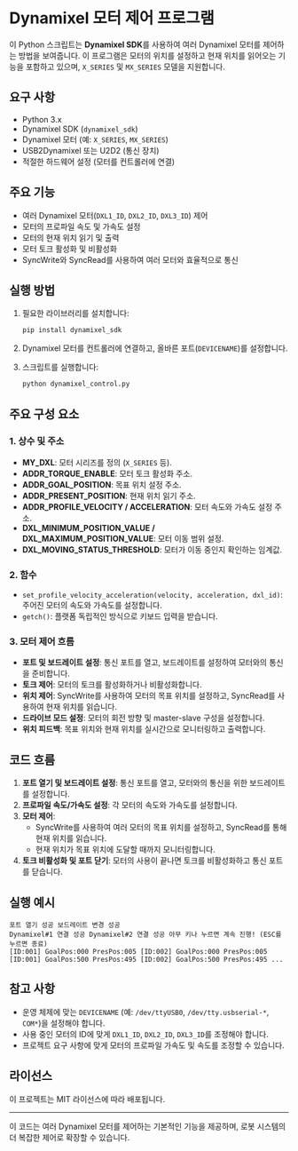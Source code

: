 # Dynamixel 모터 제어 프로그램

이 Python 스크립트는 **Dynamixel SDK**를 사용하여 여러 Dynamixel 모터를 제어하는 방법을 보여줍니다. 이 프로그램은 모터의 위치를 설정하고 현재 위치를 읽어오는 기능을 포함하고 있으며, `X_SERIES` 및 `MX_SERIES` 모델을 지원합니다.

## 요구 사항

- Python 3.x
- Dynamixel SDK (`dynamixel_sdk`)
- Dynamixel 모터 (예: `X_SERIES`, `MX_SERIES`)
- USB2Dynamixel 또는 U2D2 (통신 장치)
- 적절한 하드웨어 설정 (모터를 컨트롤러에 연결)

## 주요 기능

- 여러 Dynamixel 모터(`DXL1_ID`, `DXL2_ID`, `DXL3_ID`) 제어
- 모터의 프로파일 속도 및 가속도 설정
- 모터의 현재 위치 읽기 및 출력
- 모터 토크 활성화 및 비활성화
- SyncWrite와 SyncRead를 사용하여 여러 모터와 효율적으로 통신

## 실행 방법

1. 필요한 라이브러리를 설치합니다:
    ```bash
    pip install dynamixel_sdk
    ```

2. Dynamixel 모터를 컨트롤러에 연결하고, 올바른 포트(`DEVICENAME`)를 설정합니다.

3. 스크립트를 실행합니다:
    ```bash
    python dynamixel_control.py
    ```

## 주요 구성 요소

### 1. **상수 및 주소**
   - **MY_DXL**: 모터 시리즈를 정의 (`X_SERIES` 등).
   - **ADDR_TORQUE_ENABLE**: 모터 토크 활성화 주소.
   - **ADDR_GOAL_POSITION**: 목표 위치 설정 주소.
   - **ADDR_PRESENT_POSITION**: 현재 위치 읽기 주소.
   - **ADDR_PROFILE_VELOCITY / ACCELERATION**: 모터 속도와 가속도 설정 주소.
   - **DXL_MINIMUM_POSITION_VALUE / DXL_MAXIMUM_POSITION_VALUE**: 모터 이동 범위 설정.
   - **DXL_MOVING_STATUS_THRESHOLD**: 모터가 이동 중인지 확인하는 임계값.

### 2. **함수**
   - `set_profile_velocity_acceleration(velocity, acceleration, dxl_id)`: 주어진 모터의 속도와 가속도를 설정합니다.
   - `getch()`: 플랫폼 독립적인 방식으로 키보드 입력을 받습니다.
   
### 3. **모터 제어 흐름**
   - **포트 및 보드레이트 설정**: 통신 포트를 열고, 보드레이트를 설정하여 모터와의 통신을 준비합니다.
   - **토크 제어**: 모터의 토크를 활성화하거나 비활성화합니다.
   - **위치 제어**: SyncWrite를 사용하여 모터의 목표 위치를 설정하고, SyncRead를 사용하여 현재 위치를 읽습니다.
   - **드라이브 모드 설정**: 모터의 회전 방향 및 master-slave 구성을 설정합니다.
   - **위치 피드백**: 목표 위치와 현재 위치를 실시간으로 모니터링하고 출력합니다.

## 코드 흐름

1. **포트 열기 및 보드레이트 설정**: 통신 포트를 열고, 모터와의 통신을 위한 보드레이트를 설정합니다.
2. **프로파일 속도/가속도 설정**: 각 모터의 속도와 가속도를 설정합니다.
3. **모터 제어**: 
    - SyncWrite를 사용하여 여러 모터의 목표 위치를 설정하고, SyncRead를 통해 현재 위치를 읽습니다.
    - 현재 위치가 목표 위치에 도달할 때까지 모니터링합니다.
4. **토크 비활성화 및 포트 닫기**: 모터의 사용이 끝나면 토크를 비활성화하고 통신 포트를 닫습니다.

## 실행 예시

```
포트 열기 성공 보드레이트 변경 성공
Dynamixel#1 연결 성공 Dynamixel#2 연결 성공 아무 키나 누르면 계속 진행! (ESC를 누르면 종료)
[ID:001] GoalPos:000 PresPos:005 [ID:002] GoalPos:000 PresPos:005 [ID:001] GoalPos:500 PresPos:495 [ID:002] GoalPos:500 PresPos:495 ...
```


## 참고 사항

- 운영 체제에 맞는 `DEVICENAME` (예: `/dev/ttyUSB0`, `/dev/tty.usbserial-*`, `COM*`)을 설정해야 합니다.
- 사용 중인 모터의 ID에 맞게 `DXL1_ID`, `DXL2_ID`, `DXL3_ID`를 조정해야 합니다.
- 프로젝트 요구 사항에 맞게 모터의 프로파일 가속도 및 속도를 조정할 수 있습니다.

## 라이선스

이 프로젝트는 MIT 라이선스에 따라 배포됩니다.

---

이 코드는 여러 Dynamixel 모터를 제어하는 기본적인 기능을 제공하며, 로봇 시스템의 더 복잡한 제어로 확장할 수 있습니다.
